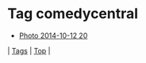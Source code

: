 <!--
title: Tag comedycentral
date: 2020-06-28T15:26:59.866Z
tags:
-->
# Tag comedycentral

 * [Photo 2014-10-12 20](99845996009.md)

| [Tags](tags.md) | [Top](index.md) |
